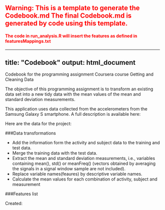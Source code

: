 <!---Template warning-->
## <span style="color:red">Warning: This is a template to generate the Codebook.md The final Codebook.md is generated by code using this template. </span>
#### <span style="color:red">The code in run_analysis.R will insert the features as defined in featuresMappings.txt</span>
<!---/Template warning-->

---
title: "Codebook"
output: html_document
---

Codebook for the programming assignment Coursera course Getting and Cleaning Data

The objective of this programming assignment is to transform an existing data set into a new tidy data with the mean values of the mean and standard deviation measurements.

This application uses data collected from the accelerometers from the Samsung Galaxy S smartphone. A full description is available here: <!---SmartPhoneWebsiteUrl--><!---/SmartPhoneWebsiteUrl-->

Here are the data for the project: <!---DataFileUrl--><!---/DataFileUrl-->



###Data transformations

- Add the information form the activity and subject data to the training and test data.
- Merge the training data with the test data.
- Extract the mean and standard deviation measurements, i.e., variables containing mean(), std() or meanFreq() (vectors obtained by averaging the signals in a signal window sample are not included).
- Replace variable names(feaures) by descriptive variable names.
- Calculate the mean values for each combination of activity, subject and measurement

###Features list

<!---GeneratedFeatures--><!---/GeneratedFeatures-->



Created: <!---DateTimeCreated--><!---/DateTimeCreated-->
